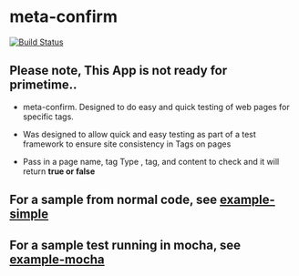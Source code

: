 

# meta-confirm

[![Build Status](https://travis-ci.org/CasparComputer/meta-confirm.svg)](https://travis-ci.org/CasparComputer/meta-confirm.svg)

## Please note, This App is not ready for primetime..

* meta-confirm.  Designed to do easy and quick testing of web pages for specific tags.

* Was designed to allow quick and easy testing as part of a test framework to ensure site consistency in Tags on pages

* Pass in a page name, tag Type , tag, and content to check and it will return <b>true or <b>false

## For a sample from normal code, see  [example-simple](https://github.com/CasparComputer/meta-confirm/blob/master/examples/example-simple.js)

## For a sample test running in mocha, see [example-mocha](https://github.com/CasparComputer/meta-confirm/blob/master/test/mochaSingleTests.js)





